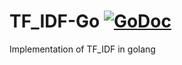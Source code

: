 # TF_IDF-Go <a href="https://godoc.org/github.com/Nuno19/TF_IDF-Go"><img src="https://godoc.org/github.com/Nuno19/TF_IDF-Go?status.svg" alt="GoDoc"></a>
 Implementation of TF_IDF in golang
